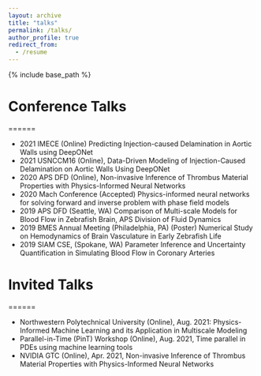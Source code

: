 ```yaml
---
layout: archive
title: "talks"
permalink: /talks/
author_profile: true
redirect_from:
  - /resume
---
```


{% include base_path %}

# Conference Talks
======
* 2021 IMECE (Online) Predicting Injection-caused Delamination in Aortic Walls using DeepONet
* 2021 USNCCM16 (Online), Data-Driven Modeling of Injection-Caused Delamination on Aortic Walls Using DeepONet 
* 2020 APS DFD (Online), Non-invasive Inference of Thrombus Material Properties with Physics-Informed Neural Networks
* 2020 Mach Conference (Accepted) Physics-informed neural networks for solving forward and inverse problem with phase field models
* 2019 APS DFD (Seattle, WA) Comparison of Multi-scale Models for Blood Flow in Zebrafish Brain, APS Division of Fluid Dynamics
* 2019 BMES Annual Meeting (Philadelphia, PA) (Poster) Numerical Study on Hemodynamics of Brain Vasculature in Early Zebrafish Life
* 2019 SIAM CSE, (Spokane, WA) Parameter Inference and Uncertainty Quantification in Simulating Blood Flow in Coronary Arteries

# Invited Talks
======
* Northwestern Polytechnical University (Online), Aug. 2021: Physics-Informed Machine Learning and its Application in Multiscale Modeling
* Parallel-in-Time (PinT) Workshop (Online), Aug. 2021, Time parallel in PDEs using machine learning tools
* NVIDIA GTC (Online), Apr. 2021, Non-invasive Inference of Thrombus Material Properties with Physics-Informed Neural Networks

